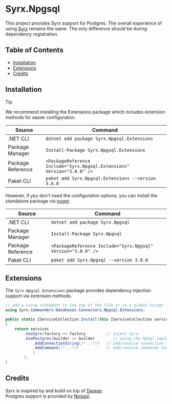 # Syrx.Npgsql

This project provides Syrx support for Postgres. The overall experience of using [Syrx](https://github.com/Syrx/Syrx) remains the same. The only difference should be during dependency registration. 

## Table of Contents

- [Installation](#installation)
- [Extensions](#extensions)
- [Credits](#credits) 


## Installation 
> [!TIP]
> We recommend installing the Extensions package which includes extension methods for easier configuration. 

|Source|Command|
|--|--|
|.NET CLI|```dotnet add package Syrx.Npgsql.Extensions```
|Package Manager|```Install-Package Syrx.Npgsql.Extensions```
|Package Reference|```<PackageReference Include="Syrx.Npgsql.Extensions" Version="3.0.0" />```|
|Paket CLI|```paket add Syrx.Npgsql.Extensions --version 3.0.0```|

However, if you don't need the configuration options, you can install the standalone package via [nuget](https://www.nuget.org/packages/Syrx.Npgsql/).  

|Source|Command|
|--|--|
|.NET CLI|```dotnet add package Syrx.Npgsql```
|Package Manager|```Install-Package Syrx.Npgsql```
|Package Reference|```<PackageReference Include="Syrx.Npgsql" Version="3.0.0" />```|
|Paket CLI|```paket add Syrx.Npgsql --version 3.0.0```|
## Extensions
The `Syrx.Npgsql.Extensions` package provides dependency injection support via extension methods. 

```csharp
// add a using statement to the top of the file or in a global usings file.
using Syrx.Commanders.Databases.Connectors.Npgsql.Extensions;

public static IServiceCollection Install(this IServiceCollection services)
{
    return services
        .UseSyrx(factory => factory         // inject Syrx
        .UsePostgres(builder => builder        // using the MySql implementation
            .AddConnectionString(/*...*/)   // add/resolve connection string details 
            .AddCommand(/*...*/)            // add/resolve commands for each type/method
            )
        );
}
```

## Credits
Syrx is inspired by and build on top of [Dapper](https://github.com/DapperLib/Dapper).    
Postgres support is provided by [Npgsql](https://github.com/npgsql/npgsql).
